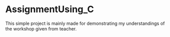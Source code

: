 # AssignmentUsing_C
This simple project is mainly made for demonstrating my understandings of the workshop given from teacher.
